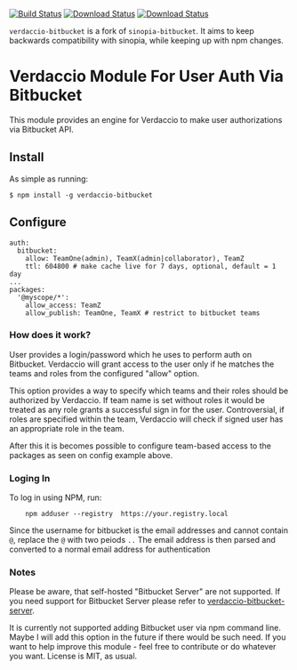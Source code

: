 [![Build Status](https://travis-ci.org/idangozlan/verdaccio-bitbucket.svg?branch=master)](https://travis-ci.org/idangozlan/verdaccio-bitbucket)
[![Download Status](https://img.shields.io/npm/dm/verdaccio-bitbucket.svg)](https://www.npmjs.com/package/verdaccio-bitbucket)
[![Download Status](https://img.shields.io/npm/v/verdaccio-bitbucket.svg)](https://www.npmjs.com/package/verdaccio-bitbucket)

`verdaccio-bitbucket` is a fork of `sinopia-bitbucket`. It aims to keep backwards compatibility with sinopia, while keeping up with npm changes.

# Verdaccio Module For User Auth Via Bitbucket

This module provides an engine for Verdaccio to make user authorizations via 
Bitbucket API.

## Install

As simple as running:

    $ npm install -g verdaccio-bitbucket

## Configure

    auth:
      bitbucket:
        allow: TeamOne(admin), TeamX(admin|collaborator), TeamZ
        ttl: 604800 # make cache live for 7 days, optional, default = 1 day
    ...
    packages:
      '@myscope/*':
        allow_access: TeamZ
        allow_publish: TeamOne, TeamX # restrict to bitbucket teams

### How does it work?

User provides a login/password which he uses to perform auth on Bitbucket.
Verdaccio will grant access to the user only if he matches the teams and roles
from the configured "allow" option.

This option provides a way to specify which teams and their roles should be
authorized by Verdaccio. If team name is set without roles it would be treated
as any role grants a successful sign in for the user. Controversial, if roles 
are specified within the team, Verdaccio will check if signed user has an
appropriate role in the team.

After this it is becomes possible to configure team-based access to the packages
as seen on config example above.

### Loging In

To log in using NPM, run:

```
    npm adduser --registry  https://your.registry.local
```
Since the username for bitbucket is the email addresses 
and cannot contain `@`, replace the `@` with two peiods `..`
The email address is then parsed and converted to a normal email address for authentication

### Notes

Please be aware, that self-hosted "Bitbucket Server" are not supported. If you need support for Bitbucket Server please refer to [verdaccio-bitbucket-server](https://github.com/oeph/verdaccio-bitbucket-server).

It is currently not supported adding Bitbucket user via npm command line.
Maybe I will add this option in the future if there would be such need.
If you want to help improve this module - feel free to contribute or do whatever
you want. License is MIT, as usual.
